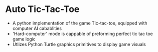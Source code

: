 # Auto Tic-Tac-Toe
- A python implementation of the game Tic-tac-toe, equipped with computer AI cabablities
- 'Hard-computer' mode is cappable of preforming perfect tic tac toe game logic
- Utlizes Python Turtle graphics primitives to display game visuals
